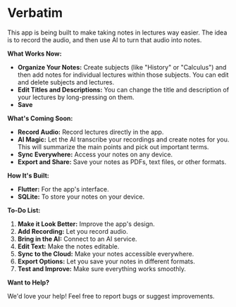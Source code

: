 # Verbatim

This app is being built to make taking notes in lectures way easier. The idea is to record the audio, and then use AI to turn that audio into notes.

**What Works Now:**

* **Organize Your Notes:**  Create subjects (like "History" or "Calculus") and then add notes for individual lectures within those subjects. You can edit and delete subjects and lectures.
* **Edit Titles and Descriptions:** You can change the title and description of your lectures by long-pressing on them.
* **Save**


**What's Coming Soon:**

* **Record Audio:**  Record lectures directly in the app.
* **AI Magic:**  Let the AI transcribe your recordings and create notes for you. This will summarize the main points and pick out important terms.
* **Sync Everywhere:** Access your notes on any device.
* **Export and Share:** Save your notes as PDFs, text files, or other formats.


**How It's Built:**

* **Flutter:** For the app's interface.
* **SQLite:** To store your notes on your device.


**To-Do List:**

1. **Make it Look Better:** Improve the app's design.
2. **Add Recording:** Let you record audio.
3. **Bring in the AI:**  Connect to an AI service.
4. **Edit Text:** Make the notes editable.
5. **Sync to the Cloud:**  Make your notes accessible everywhere.
6. **Export Options:** Let you save your notes in different formats.
7. **Test and Improve:** Make sure everything works smoothly.


**Want to Help?**

We'd love your help! Feel free to report bugs or suggest improvements.  

